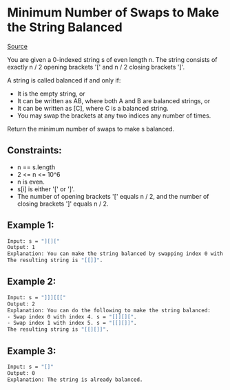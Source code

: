 # Minimum Number of Swaps to Make the String Balanced
[Source](https://leetcode.com/problems/minimum-number-of-swaps-to-make-the-string-balanced/)

You are given a 0-indexed string s of even length n. The string consists of exactly n / 2 opening brackets '[' and n / 2 closing brackets ']'.

A string is called balanced if and only if:

 - It is the empty string, or
 - It can be written as AB, where both A and B are balanced strings, or
 - It can be written as [C], where C is a balanced string.
 - You may swap the brackets at any two indices any number of times.

Return the minimum number of swaps to make s balanced.

## Constraints:

 - n == s.length
 - 2 <= n <= 10^6
 - n is even.
 - s[i] is either '[' or ']'.
 - The number of opening brackets '[' equals n / 2, and the number of closing brackets ']' equals n / 2.

## Example 1:
```sh
Input: s = "][]["
Output: 1
Explanation: You can make the string balanced by swapping index 0 with index 3.
The resulting string is "[[]]".
```

## Example 2:
```sh
Input: s = "]]][[["
Output: 2
Explanation: You can do the following to make the string balanced:
- Swap index 0 with index 4. s = "[]][][".
- Swap index 1 with index 5. s = "[[][]]".
The resulting string is "[[][]]".
```

## Example 3:
```sh
Input: s = "[]"
Output: 0
Explanation: The string is already balanced.
```
